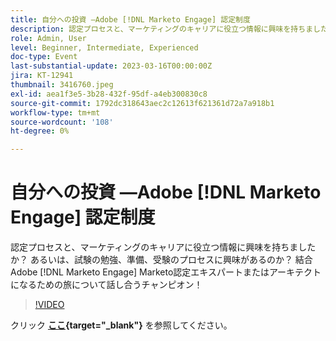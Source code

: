 ```yaml
---
title: 自分への投資 —Adobe [!DNL Marketo Engage] 認定制度
description: 認定プロセスと、マーケティングのキャリアに役立つ情報に興味を持ちましたか？ あるいは、試験の勉強、準備、受験のプロセスに興味があるのか？ 結合Adobe [!DNL Marketo Engage] Marketo認定エキスパートまたはアーキテクトになるための旅について話し合うチャンピオン！
role: Admin, User
level: Beginner, Intermediate, Experienced
doc-type: Event
last-substantial-update: 2023-03-16T00:00:00Z
jira: KT-12941
thumbnail: 3416760.jpeg
exl-id: aea1f3e5-3b28-432f-95df-a4eb300830c8
source-git-commit: 1792dc318643aec2c12613f621361d72a7a918b1
workflow-type: tm+mt
source-wordcount: '108'
ht-degree: 0%

---
```


# 自分への投資 —Adobe [!DNL Marketo Engage] 認定制度

認定プロセスと、マーケティングのキャリアに役立つ情報に興味を持ちましたか？ あるいは、試験の勉強、準備、受験のプロセスに興味があるのか？ 結合Adobe [!DNL Marketo Engage] Marketo認定エキスパートまたはアーキテクトになるための旅について話し合うチャンピオン！

>[!VIDEO](https://video.tv.adobe.com/v/3416760/?quality=12&learn=on)

クリック **[ここ](assets/certification.pdf){target="_blank"}** を参照してください。
